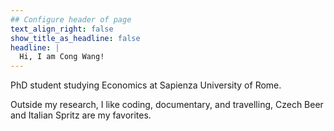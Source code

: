 ```yaml
---
## Configure header of page
text_align_right: false
show_title_as_headline: false
headline: |
  Hi, I am Cong Wang!
---
```


<!-- this is a subheadline -->
PhD student studying Economics at Sapienza University of Rome. 

Outside my research, I like coding, documentary, and travelling, Czech Beer and Italian Spritz are my favorites.